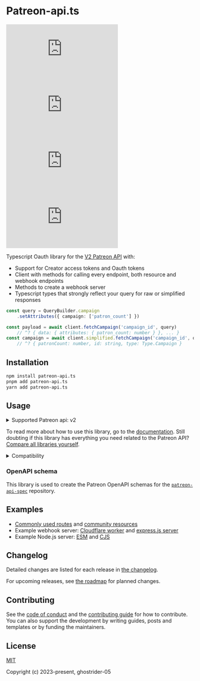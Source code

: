 # Patreon-api.ts

[![npm](https://img.shields.io/npm/v/patreon-api.ts)](https://www.npmjs.com/package/patreon-api.ts?activeTab=versions)
[![npm](https://img.shields.io/npm/dm/patreon-api.ts)](https://www.npmjs.com/package/patreon-api.ts?activeTab=readme)
[![GitHub issues](https://img.shields.io/github/issues/ghostrider-05/patreon-api.ts)](https://github.com/ghostrider-05/patreon-api.ts/issues/)
[![GitHub stars](https://img.shields.io/github/stars/ghostrider-05/patreon-api.ts?style=flat&label=stargazers)](https://github.com/ghostrider-05/patreon-api.ts/stars/)

<!-- #region introduction -->

Typescript Oauth library for the [V2 Patreon API](https://docs.patreon.com/) with:

- Support for Creator access tokens and Oauth tokens
- Client with methods for calling every endpoint, both resource and webhook endpoints
- Methods to create a webhook server
- Typescript types that strongly reflect your query for raw or simplified responses

```ts
const query = QueryBuilder.campaign
    .setAttributes({ campaign: ['patron_count'] })

const payload = await client.fetchCampaign('campaign_id', query)
    // ^? { data: { attributes: { patron_count: number } }, ... }
const campaign = await client.simplified.fetchCampaign('campaign_id', query)
    // ^? { patronCount: number, id: string, type: Type.Campaign }
```

<!-- #endregion introduction -->

## Installation

```sh
npm install patreon-api.ts
pnpm add patreon-api.ts
yarn add patreon-api.ts
```

## Usage

<details>
<summary>Supported Patreon api: v2</summary>

<!-- #region api-versions -->
The default API version for this package is `2` and might change in major versions.

> [!CAUTION]
> This package does not include v1 of the Patreon API and starts with [API v2](https://docs.patreon.com/#apiv2-oauth). The sections in the Patreon documentation are prefixed by `APIv2:`. The Oauth flow, introduction and [sections below sorting](https://docs.patreon.com/#pagination-and-sorting) are related to all versions.

When the default API version is changed, old versions will still receive updates.
You can not import this module by API version since it is unlikely that Patreon will release a new version any time soon.

<!-- #endregion api-versions -->

</details>

To read more about how to use this library, go to the [documentation](https://patreon-api.pages.dev). Still doubting if this library has everything you need related to the Patreon API? [Compare all libraries yourself](https://patreon-api.pages.dev/guide/introduction#comparison).

<details>
<summary>Compatibility</summary>

<!-- #region compatibility -->

To check for compatibility with this package, look if your platform:

- has the globals: `AbortController`, `setTimeout`, `clearTimeout`, `fetch`, `URL` and `URLSearchParams`
  - for node.js: `v18` or higher
  - for Cloudflare workers: [enable Node.js](https://developers.cloudflare.com/workers/runtime-apis/nodejs/#enable-nodejs-with-workers)
- supports `ES2020`
- supports the `node:crypto` module: `createHmac` and `randomUUID`

> [!WARNING]
> This is a server-side API & Oauth package and requires your application tokens. Make sure you do not share or expose your tokens or run this code client-side.

<!-- #endregion compatibility -->

</details>

### OpenAPI schema

This library is used to create the Patreon OpenAPI schemas for the [`patreon-api-spec`](https://github.com/ghostrider-05/patreon-api-spec) repository.

## Examples

- [Commonly used routes](./examples/README.md) and [community resources](./examples/community.md)
- Example webhook server: [Cloudflare worker](./examples/cloudflare-webhook/) and [express.js server](./examples/express-webhook/)
- Example Node.js server: [ESM](./examples/nodejs-esm/) and [CJS](./examples/nodejs-cjs/)

## Changelog

Detailed changes are listed for each release in [the changelog](./CHANGELOG.md).

For upcoming releases, see [the roadmap](https://github.com/users/ghostrider-05/projects/5) for planned changes.

## Contributing

See the [code of conduct](./CODE_OF_CONDUCT.md) and the [contributing guide](./CONTRIBUTING.md) for how to contribute. You can also support the development by writing guides, posts and templates or by funding the maintainers.

## License

[MIT](./LICENSE)

Copyright (c) 2023-present, ghostrider-05
